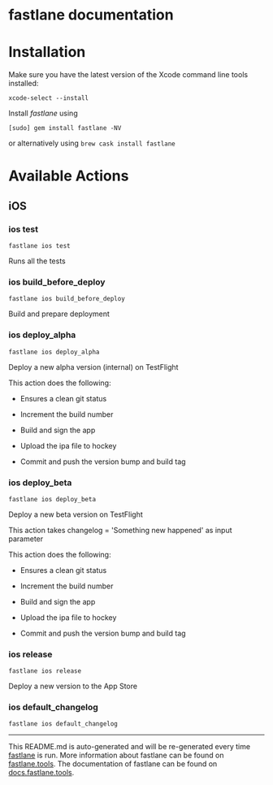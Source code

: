 fastlane documentation
================
# Installation

Make sure you have the latest version of the Xcode command line tools installed:

```
xcode-select --install
```

Install _fastlane_ using
```
[sudo] gem install fastlane -NV
```
or alternatively using `brew cask install fastlane`

# Available Actions
## iOS
### ios test
```
fastlane ios test
```
Runs all the tests
### ios build_before_deploy
```
fastlane ios build_before_deploy
```
Build and prepare deployment
### ios deploy_alpha
```
fastlane ios deploy_alpha
```
Deploy a new alpha version (internal) on TestFlight 

This action does the following:



- Ensures a clean git status

- Increment the build number

- Build and sign the app

- Upload the ipa file to hockey

- Commit and push the version bump and build tag
### ios deploy_beta
```
fastlane ios deploy_beta
```
Deploy a new beta version on TestFlight 

This action takes changelog = 'Something new happened' as input parameter

This action does the following:



- Ensures a clean git status

- Increment the build number

- Build and sign the app

- Upload the ipa file to hockey

- Commit and push the version bump and build tag
### ios release
```
fastlane ios release
```
Deploy a new version to the App Store
### ios default_changelog
```
fastlane ios default_changelog
```


----

This README.md is auto-generated and will be re-generated every time [fastlane](https://fastlane.tools) is run.
More information about fastlane can be found on [fastlane.tools](https://fastlane.tools).
The documentation of fastlane can be found on [docs.fastlane.tools](https://docs.fastlane.tools).
